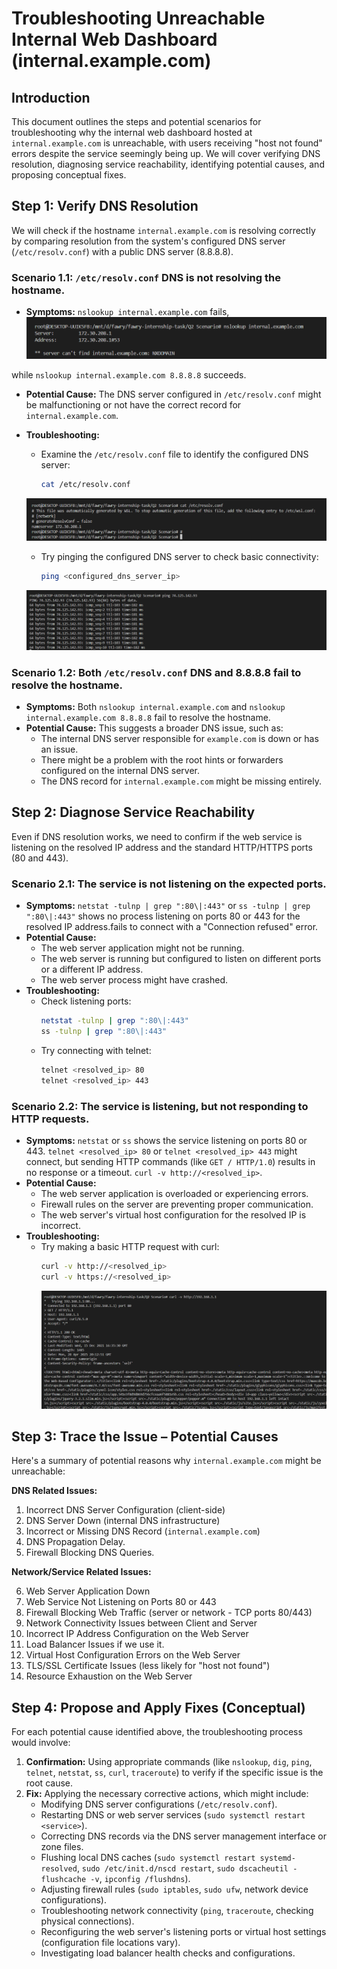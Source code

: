 # Troubleshooting Unreachable Internal Web Dashboard (internal.example.com)

## Introduction

This document outlines the steps and potential scenarios for troubleshooting why the internal web dashboard hosted at `internal.example.com` is unreachable, with users receiving "host not found" errors despite the service seemingly being up. We will cover verifying DNS resolution, diagnosing service reachability, identifying potential causes, and proposing conceptual fixes.

## Step 1: Verify DNS Resolution

We will check if the hostname `internal.example.com` is resolving correctly by comparing resolution from the system's configured DNS server (`/etc/resolv.conf`) with a public DNS server (8.8.8.8).

### Scenario 1.1: `/etc/resolv.conf` DNS is not resolving the hostname.

* **Symptoms:** `nslookup internal.example.com` fails,
![alt text](image.png)

while `nslookup internal.example.com 8.8.8.8` succeeds.

* **Potential Cause:** The DNS server configured in `/etc/resolv.conf` might be malfunctioning or not have the correct record for `internal.example.com`.

* **Troubleshooting:**
    * Examine the `/etc/resolv.conf` file to identify the configured DNS server:
        ```bash
        cat /etc/resolv.conf
        ```
    ![alt text](image-1.png)

    * Try pinging the configured DNS server to check basic connectivity:
        ```bash
        ping <configured_dns_server_ip>
        ```
    ![alt text](image-2.png)
### Scenario 1.2: Both `/etc/resolv.conf` DNS and 8.8.8.8 fail to resolve the hostname.

* **Symptoms:** Both `nslookup internal.example.com` and `nslookup internal.example.com 8.8.8.8` fail to resolve the hostname.
* **Potential Cause:** This suggests a broader DNS issue, such as:
    * The internal DNS server responsible for `example.com` is down or has an issue.
    * There might be a problem with the root hints or forwarders configured on the internal DNS server.
    * The DNS record for `internal.example.com` might be missing entirely.

## Step 2: Diagnose Service Reachability

Even if DNS resolution works, we need to confirm if the web service is listening on the resolved IP address and the standard HTTP/HTTPS ports (80 and 443).

### Scenario 2.1: The service is not listening on the expected ports.

* **Symptoms:** `netstat -tulnp | grep ":80\|:443"` or `ss -tulnp | grep ":80\|:443"` shows no process listening on ports 80 or 443 for the resolved IP address.fails to connect with a "Connection refused" error.
* **Potential Cause:**
    * The web server application might not be running.
    * The web server is running but configured to listen on different ports or a different IP address.
    * The web server process might have crashed.
* **Troubleshooting:**
    * Check listening ports:
        ```bash
        netstat -tulnp | grep ":80\|:443"
        ss -tulnp | grep ":80\|:443"
        ```
    * Try connecting with telnet:
        ```bash
        telnet <resolved_ip> 80
        telnet <resolved_ip> 443
        ```

### Scenario 2.2: The service is listening, but not responding to HTTP requests.

* **Symptoms:** `netstat` or `ss` shows the service listening on ports 80 or 443. `telnet <resolved_ip> 80` or `telnet <resolved_ip> 443` might connect, but sending HTTP commands (like `GET / HTTP/1.0`) results in no response or a timeout. `curl -v http://<resolved_ip>`.
* **Potential Cause:**
    * The web server application is overloaded or experiencing errors.
    * Firewall rules on the server are preventing proper communication.
    * The web server's virtual host configuration for the resolved IP is incorrect.
* **Troubleshooting:**
    * Try making a basic HTTP request with curl:
        ```bash
        curl -v http://<resolved_ip>
        curl -v https://<resolved_ip>
        ```
        ![alt text](image-3.png)

## Step 3: Trace the Issue – Potential Causes

Here's a summary of potential reasons why `internal.example.com` might be unreachable:

**DNS Related Issues:**

1.  Incorrect DNS Server Configuration (client-side)
2.  DNS Server Down (internal DNS infrastructure)
3.  Incorrect or Missing DNS Record (`internal.example.com`)
4.  DNS Propagation Delay.
5.  Firewall Blocking DNS Queries.

**Network/Service Related Issues:**

6.  Web Server Application Down
7.  Web Service Not Listening on Ports 80 or 443
8.  Firewall Blocking Web Traffic (server or network - TCP ports 80/443)
9.  Network Connectivity Issues between Client and Server
10. Incorrect IP Address Configuration on the Web Server
11. Load Balancer Issues if we use it.
12. Virtual Host Configuration Errors on the Web Server
13. TLS/SSL Certificate Issues (less likely for "host not found")
14. Resource Exhaustion on the Web Server

## Step 4: Propose and Apply Fixes (Conceptual)

For each potential cause identified above, the troubleshooting process would involve:

1.  **Confirmation:** Using appropriate commands (like `nslookup`, `dig`, `ping`, `telnet`, `netstat`, `ss`, `curl`, `traceroute`) to verify if the specific issue is the root cause.
2.  **Fix:** Applying the necessary corrective actions, which might include:
    * Modifying DNS server configurations (`/etc/resolv.conf`).
    * Restarting DNS or web server services (`sudo systemctl restart <service>`).
    * Correcting DNS records via the DNS server management interface or zone files.
    * Flushing local DNS caches (`sudo systemctl restart systemd-resolved`, `sudo /etc/init.d/nscd restart`, `sudo dscacheutil -flushcache -v`, `ipconfig /flushdns`).
    * Adjusting firewall rules (`sudo iptables`, `sudo ufw`, network device configurations).
    * Troubleshooting network connectivity (`ping`, `traceroute`, checking physical connections).
    * Reconfiguring the web server's listening ports or virtual host settings (configuration file locations vary).
    * Investigating load balancer health checks and configurations.
